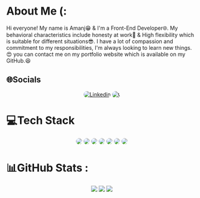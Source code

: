 # About Me (:

Hi everyone! My name is Amanj😁 & I'm a Front-End Developer🌐. My behavioral characteristics include honesty at work💪 & High flexibility which is suitable for different situations😎. I have a lot of compassion and commitment to my responsibilities, I'm always looking to learn new things.😍
you can contact me on my portfolio website which is available on my GitHub.😆

## 🌐Socials

<p align="center"> 
<a href="https://instagram.com/Am.js__"><img src="https://img.shields.io/badge/| Instagram-D300C5?style=for-the-badge&logo=Instagram&logoColor=white" alt="Linkedin"  style=" border-radius:10px" /></a>
<a href="https://api.whatsapp.com/send/?phone=%2B989944373301&text=%D8%B3%D9%84%D8%A7%D9%85%20%D9%88%D9%82%D8%AA%D9%88%D9%86%20%D8%A8%D8%AE%DB%8C%D8%B1"><img src="https://img.shields.io/badge/-whatsapp-g?style=for-the-badge&logo=whatsapp&logoColor=white" alt="📞" style=" border-radius:10px" /></a>
</p>

# 💻Tech Stack

<div align="center">
 <img src="https://img.shields.io/badge/html5-%23E34F26.svg?style=for-the-badge&logo=html5&logoColor=white" style=" border-radius:10px"  />
 <img src="https://img.shields.io/badge/css3-%231572B6.svg?style=for-the-badge&logo=css3&logoColor=white" style=" border-radius:10px"  />
 <img src="https://img.shields.io/badge/javascript-%23323330.svg?style=for-the-badge&logo=javascript&logoColor=%23F7DF1E" style=" border-radius:10px"  />
 <img src="https://img.shields.io/badge/GIT-E44C30?style=for-the-badge&logo=git&logoColor=white" style=" border-radius:10px" />
 <img src="https://img.shields.io/badge/react-%2320232a.svg?style=for-the-badge&logo=react&logoColor=%2361DAFB"  style=" border-radius:10px" />
 <img src="https://img.shields.io/badge/NPM-%23000000.svg?style=for-the-badge&logo=npm&logoColor=white" style=" border-radius:10px" />
 <img src="https://img.shields.io/badge/bootstrap-%23563D7C.svg?style=for-the-badge&logo=bootstrap&logoColor=white" style=" border-radius:10px"  />
</div>

# 📊GitHub Stats :

 <div align="center">
 <img src="https://github-readme-stats.vercel.app/api?username=amanjmoezi&theme=tokyonight&hide_border=true&include_all_commits=false&count_private=false" />
 <img src="https://github-profile-summary-cards.vercel.app/api/cards/profile-details?username=amanjmoezi&theme=tokyonight" />
 <img src="https://github-profile-trophy.vercel.app/?username=amanjmoezi&theme=tokyonight" />
</div>
